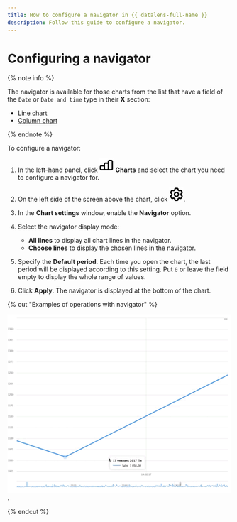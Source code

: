 ```yaml
---
title: How to configure a navigator in {{ datalens-full-name }}
description: Follow this guide to configure a navigator.
---
```


# Configuring a navigator

{% note info %}

The navigator is available for those charts from the list that have a field of the `Date` or `Date and time` type in their **X** section:
 
* [Line chart](../../visualization-ref/line-chart.md)
* [Column chart](../../visualization-ref/column-chart.md)

{% endnote %}

To configure a navigator:


1. In the left-hand panel, click ![image](../../../_assets/console-icons/chart-column.svg) **Charts** and select the chart you need to configure a navigator for.
1. On the left side of the screen above the chart, click ![image](../../../_assets/console-icons/gear.svg).
1. In the **Chart settings** window, enable the **Navigator** option.
1. Select the navigator display mode:

   * **All lines** to display all chart lines in the navigator.
   * **Choose lines** to display the chosen lines in the navigator.

1. Specify the **Default period**. Each time you open the chart, the last period will be displayed according to this setting. Put `0` or leave the field empty to display the whole range of values.
1. Click **Apply**. The navigator is displayed at the bottom of the chart.

{% cut "Examples of operations with navigator" %}

   ![image](../../../_assets/datalens/chart-settings/02-navigator.gif).

{% endcut %}


